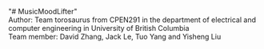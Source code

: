 "# MusicMoodLifter" \
Author: Team torosaurus from CPEN291 in the department of electrical and computer engineering in University of British Columbia\
        Team member: David Zhang, Jack Le, Tuo Yang and Yisheng Liu
